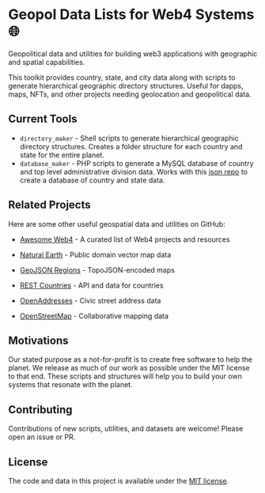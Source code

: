 # Geopol Data Lists for Web4 Systems 🌐

Geopolitical data and utilities for building web3 applications with geographic and spatial capabilities.

This toolkit provides country, state, and city data along with scripts to generate hierarchical geographic directory structures. Useful for dapps, maps, NFTs, and other projects needing geolocation and geopolitical data.

## Current Tools

- `directory_maker` - Shell scripts to generate hierarchical geographic directory structures. Creates a folder structure for each country and state for the entire planet.
- `database_maker` - PHP scripts to generate a MySQL database of country and top level administrative division data. Works with this [json repo](https://github.com/dougbutner/gadm_geojson_data) to create a database of country and state data.

## Related Projects

Here are some other useful geospatial data and utilities on GitHub:

- [Awesome Web4](https://github.com/dougbutner/awesome-web4) - A curated list of Web4 projects and resources

- [Natural Earth](https://github.com/nvkelso/natural-earth-vector) - Public domain vector map data
- [GeoJSON Regions](https://github.com/deldersveld/topojson) - TopoJSON-encoded maps
- [REST Countries](https://github.com/apilayer/restcountries) - API and data for countries
- [OpenAddresses](https://github.com/openaddresses/openaddresses) - Civic street address data
- [OpenStreetMap](https://github.com/osmcode/osmcode) - Collaborative mapping data

## Motivations

Our stated purpose as a not-for-profit is to create free software to help the planet. We release as much of our work as possible under the MIT license to that end. These scripts and structures will help you to build your own systems that resonate with the planet.

## Contributing

Contributions of new scripts, utilities, and datasets are welcome! Please open an issue or PR.

## License

The code and data in this project is available under the [MIT license](LICENSE).